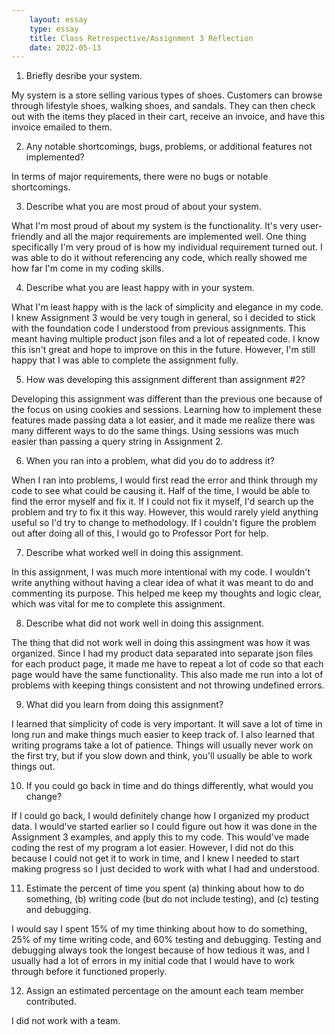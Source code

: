 ```yaml
---
    layout: essay
    type: essay
    title: Class Retrospective/Assignment 3 Reflection
    date: 2022-05-13
---
```


1) Briefly desribe your system.

My system is a store selling various types of shoes. Customers can browse through lifestyle shoes, walking shoes, and sandals. They can then check out with the items they placed in their cart, receive an invoice, and have this invoice emailed to them.

2) Any notable shortcomings, bugs, problems, or additional features not implemented?

In terms of major requirements, there were no bugs or notable shortcomings. 

3) Describe what you are most proud of about your system.

What I'm most proud of about my system is the functionality. It's very user-friendly and all the major requirements are implemented well. One thing specifically I'm very proud of is how my individual requirement turned out. I was able to do it without referencing any code, which really showed me how far I'm come in my coding skills.

4) Describe what you are least happy with in your system.

What I'm least happy with is the lack of simplicity and elegance in my code. I knew Assignment 3 would be very tough in general, so I decided to stick with the foundation code I understood from previous assignments. This meant having multiple product json files and a lot of repeated code. I know this isn't great and hope to improve on this in the future. However, I'm still happy that I was able to complete the assignment fully.

5) How was developing this assignment different than assignment #2?

Developing this assignment was different than the previous one because of the focus on using cookies and sessions. Learning how to implement these features made passing data a lot easier, and it made me realize there was many different ways to do the same things. Using sessions was much easier than passing a query string in Assignment 2. 

6) When you ran into a problem, what did you do to address it?

When I ran into problems, I would first read the error and think through my code to see what could be causing it. Half of the time, I would be able to find the error myself and fix it. If I could not fix it myself, I'd search up the problem and try to fix it this way. However, this would rarely yield anything useful so I'd try to change to methodology. If I couldn't figure the problem out after doing all of this, I would go to Professor Port for help.

7) Describe what worked well in doing this assignment.

In this assignment, I was much more intentional with my code. I wouldn't write anything without having a clear idea of what it was meant to do and commenting its purpose. This helped me keep my thoughts and logic clear, which was vital for me to complete this assignment. 

8) Describe what did not work well in doing this assignment.

The thing that did not work well in doing this assingment was how it was organized. Since I had my product data separated into separate json files for each product page, it made me have to repeat a lot of code so that each page would have the same functionality. This also made me run into a lot of problems with keeping things consistent and not throwing undefined errors.

9) What did you learn from doing this assignment?

I learned that simplicity of code is very important. It will save a lot of time in long run and make things much easier to keep track of. I also learned that writing programs take a lot of patience. Things will usually never work on the first try, but if you slow down and think, you'll usually be able to work things out.

10) If you could go back in time and do things differently, what would you change?

If I could go back, I would definitely change how I organized my product data. I would've started earlier so I could figure out how it was done in the Assignment 3 examples, and apply this to my code. This would've made coding the rest of my program a lot easier. However, I did not do this because I could not get it to work in time, and I knew I needed to start making progress so I just decided to work with what I had and understood.

11) Estimate the percent of time you spent (a) thinking about how to do something, (b) writing code (but do not include testing), and (c) testing and debugging. 

I would say I spent 15% of my time thinking about how to do something, 25% of my time writing code, and 60% testing and debugging. Testing and debugging always took the longest because of how tedious it was, and I usually had a lot of errors in my initial code that I would have to work through before it functioned properly.

12) Assign an estimated percentage on the amount each team member contributed.

I did not work with a team.



